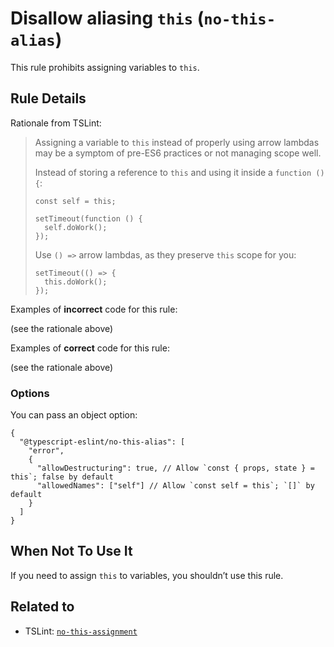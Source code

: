 Disallow aliasing `this` (`no-this-alias`)
==========================================

This rule prohibits assigning variables to `this`.

Rule Details
------------

Rationale from TSLint:

> Assigning a variable to `this` instead of properly using arrow lambdas may be a symptom of pre-ES6 practices or not managing scope well.
>
> Instead of storing a reference to `this` and using it inside a `function () {`:
>
>     const self = this;
>
>     setTimeout(function () {
>       self.doWork();
>     });
>
> Use `() =>` arrow lambdas, as they preserve `this` scope for you:
>
>     setTimeout(() => {
>       this.doWork();
>     });

Examples of **incorrect** code for this rule:

(see the rationale above)

Examples of **correct** code for this rule:

(see the rationale above)

### Options

You can pass an object option:

    {
      "@typescript-eslint/no-this-alias": [
        "error",
        {
          "allowDestructuring": true, // Allow `const { props, state } = this`; false by default
          "allowedNames": ["self"] // Allow `const self = this`; `[]` by default
        }
      ]
    }

When Not To Use It
------------------

If you need to assign `this` to variables, you shouldn’t use this rule.

Related to
----------

-   TSLint: [`no-this-assignment`](https://palantir.github.io/tslint/rules/no-this-assignment/)
